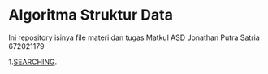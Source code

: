 # Algoritma Struktur Data

Ini repository isinya file materi dan tugas Matkul ASD Jonathan Putra Satria 672021179

1.<a href="https://github.com/JonathanPS1/ASD/tree/main/SEARCHING">SEARCHING</a>.
